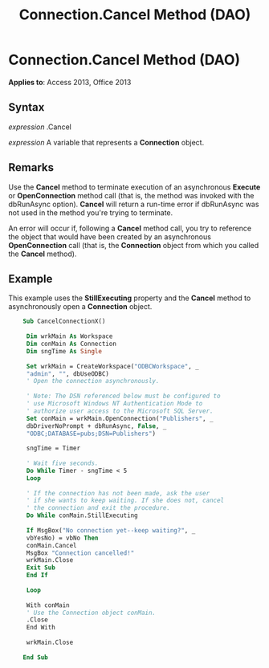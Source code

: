 ﻿---
title: Connection.Cancel Method (DAO)
TOCTitle: Cancel Method
ms:assetid: 43ad7b64-823d-3fac-e4d4-5e9514f60011
ms:mtpsurl: https://msdn.microsoft.com/library/Ff192953(v=office.15)
ms:contentKeyID: 48544509
ms.date: 09/18/2015
mtps_version: v=office.15
---

# Connection.Cancel Method (DAO)

**Applies to**: Access 2013, Office 2013

## Syntax

*expression* .Cancel

*expression* A variable that represents a **Connection** object.

## Remarks

Use the **Cancel** method to terminate execution of an asynchronous **Execute** or **OpenConnection** method call (that is, the method was invoked with the dbRunAsync option). **Cancel** will return a run-time error if dbRunAsync was not used in the method you're trying to terminate.

An error will occur if, following a **Cancel** method call, you try to reference the object that would have been created by an asynchronous **OpenConnection** call (that is, the **Connection** object from which you called the **Cancel** method).

## Example

This example uses the **StillExecuting** property and the **Cancel** method to asynchronously open a **Connection** object.

```vb
    Sub CancelConnectionX() 
     
     Dim wrkMain As Workspace 
     Dim conMain As Connection 
     Dim sngTime As Single 
     
     Set wrkMain = CreateWorkspace("ODBCWorkspace", _ 
     "admin", "", dbUseODBC) 
     ' Open the connection asynchronously. 
     
     ' Note: The DSN referenced below must be configured to 
     ' use Microsoft Windows NT Authentication Mode to 
     ' authorize user access to the Microsoft SQL Server. 
     Set conMain = wrkMain.OpenConnection("Publishers", _ 
     dbDriverNoPrompt + dbRunAsync, False, _ 
     "ODBC;DATABASE=pubs;DSN=Publishers") 
     
     sngTime = Timer 
     
     ' Wait five seconds. 
     Do While Timer - sngTime < 5 
     Loop 
     
     ' If the connection has not been made, ask the user 
     ' if she wants to keep waiting. If she does not, cancel 
     ' the connection and exit the procedure. 
     Do While conMain.StillExecuting 
     
     If MsgBox("No connection yet--keep waiting?", _ 
     vbYesNo) = vbNo Then 
     conMain.Cancel 
     MsgBox "Connection cancelled!" 
     wrkMain.Close 
     Exit Sub 
     End If 
     
     Loop 
     
     With conMain 
     ' Use the Connection object conMain. 
     .Close 
     End With 
     
     wrkMain.Close 
     
    End Sub
```

